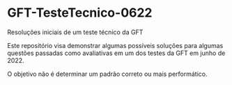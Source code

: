 # GFT-TesteTecnico-0622
Resoluções iniciais de um teste técnico da GFT

Este repositório visa demonstrar algumas possíveis soluções para algumas questões passadas como avaliativas em um dos testes da GFT em junho de 2022.

O objetivo não é determinar um padrão correto ou mais performático.
